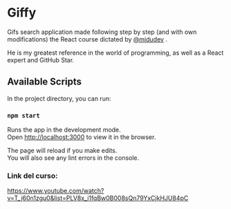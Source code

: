 # Giffy

Gifs search application made following step by step (and with own modifications) the React course dictated by [@midudev](https://github.com/midudev/) .

He is my greatest reference in the world of programming, as well as a React expert and GitHub Star.

## Available Scripts

In the project directory, you can run:

### `npm start`

Runs the app in the development mode.\
Open [http://localhost:3000](http://localhost:3000) to view it in the browser.

The page will reload if you make edits.\
You will also see any lint errors in the console.

### Link del curso:
https://www.youtube.com/watch?v=T_j60n1zgu0&list=PLV8x_i1fqBw0B008sQn79YxCjkHJU84pC